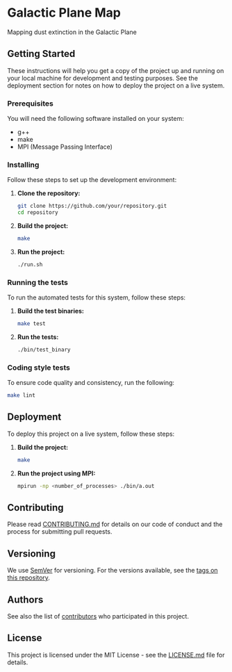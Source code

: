 # Galactic Plane Map

Mapping dust extinction in the Galactic Plane

## Getting Started

These instructions will help you get a copy of the project up and running on your local machine for development and testing purposes. See the deployment section for notes on how to deploy the project on a live system.

### Prerequisites

You will need the following software installed on your system:

- g++
- make
- MPI (Message Passing Interface)

### Installing

Follow these steps to set up the development environment:

1. **Clone the repository:**

   ```sh
   git clone https://github.com/your/repository.git
   cd repository
   ```

2. **Build the project:**

   ```sh
   make
   ```

3. **Run the project:**

   ```sh
   ./run.sh
   ```

### Running the tests

To run the automated tests for this system, follow these steps:

1. **Build the test binaries:**

   ```sh
   make test
   ```

2. **Run the tests:**

   ```sh
   ./bin/test_binary
   ```

### Coding style tests

To ensure code quality and consistency, run the following:

```sh
make lint
```

## Deployment

To deploy this project on a live system, follow these steps:

1. **Build the project:**

   ```sh
   make
   ```

2. **Run the project using MPI:**

   ```sh
   mpirun -np <number_of_processes> ./bin/a.out
   ```

## Contributing

Please read [CONTRIBUTING.md](https://gist.github.com/PurpleBooth/b24679402957c63ec426) for details on our code of conduct and the process for submitting pull requests.

## Versioning

We use [SemVer](http://semver.org/) for versioning. For the versions available, see the [tags on this repository](https://github.com/your/project/tags).

## Authors

See also the list of [contributors](https://github.com/your/project/contributors) who participated in this project.

## License

This project is licensed under the MIT License - see the [LICENSE.md](LICENSE.md) file for details.
